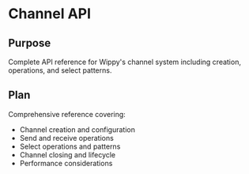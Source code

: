 # Channel API

<!--
TOC: Reference > API Reference > Channel API
Audience: Developers
Duration: Reference
Prerequisites: Channel concepts understanding
-->

## Purpose

Complete API reference for Wippy's channel system including creation, operations, and select patterns.

## Plan

Comprehensive reference covering:

- Channel creation and configuration
- Send and receive operations
- Select operations and patterns
- Channel closing and lifecycle
- Performance considerations

<!--
Content will include:
- channel.new() function and options
- Send and receive operation signatures
- channel.select() patterns and examples
- Channel lifecycle and cleanup
- Performance optimization guidelines
-->
